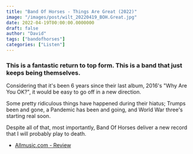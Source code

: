 ```yaml
---
title: "Band Of Horses - Things Are Great (2022)"
image: "/images/post/wilt_20220419_BOH.Great.jpg"
date: 2022-04-19T00:00:00.0000000
draft: false
author: "David"
tags: ["bandofhorses"]
categories: ["Listen"]
---
```

### This is a fantastic return to top form. This is a band that just keeps being themselves.

 Considering that it's been 6 years since their last album, 2016's "Why Are You OK?", it would be easy to go off in a new direction.

 Some pretty ridiculous things have happened during their hiatus; Trumps been and gone, a Pandemic has been and going, and World War three's starting real soon.

 Despite all of that, most importantly, Band Of Horses deliver a new record that I will probably play to death.

-  [Allmusic.com - Review](https://www.allmusic.com/album/things-are-great-mw0003586908)